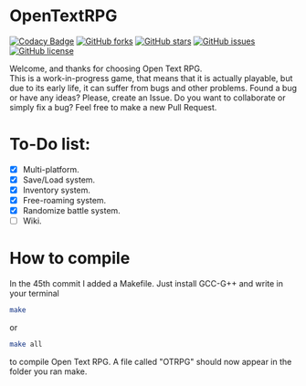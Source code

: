 # OpenTextRPG

[![Codacy Badge](https://api.codacy.com/project/badge/Grade/1b9161e04abb4cd3a385f824aed01eaa)](https://app.codacy.com/app/FabioArdis/OpenTextRPG?utm_source=github.com&utm_medium=referral&utm_content=FabioArdis/OpenTextRPG&utm_campaign=Badge_Grade_Dashboard)
[![GitHub forks](https://img.shields.io/github/forks/FabioArdis/OpenTextRPG.svg)](https://github.com/FabioArdis/OpenTextRPG/network)
[![GitHub stars](https://img.shields.io/github/stars/FabioArdis/OpenTextRPG.svg)](https://github.com/FabioArdis/OpenTextRPG/stargazers)
[![GitHub issues](https://img.shields.io/github/issues/FabioArdis/OpenTextRPG.svg)](https://github.com/FabioArdis/OpenTextRPG/issues)
[![GitHub license](https://img.shields.io/badge/license-AGPL-blue.svg)](https://raw.githubusercontent.com/FabioArdis/OpenTextRPG/master/LICENSE)  

Welcome, and thanks for choosing Open Text RPG.  
This is a work-in-progress game, that means that it is actually playable, but due to its early life, it can suffer from bugs and other problems. Found a bug or have any ideas? Please, create an Issue. Do you want to collaborate or simply fix a bug? Feel free to make a new Pull Request.

# To-Do list:
- [x] Multi-platform.
- [x] Save/Load system.
- [x] Inventory system.
- [x] Free-roaming system.
- [x] Randomize battle system.
- [ ] Wiki.

# How to compile
In the 45th commit I added a Makefile. Just install GCC-G++ and write in your terminal 
```bash
make
```
 or 
 ```bash
 make all
 ```
  to compile Open Text RPG. A file called "OTRPG" should now appear in the folder you ran make.
